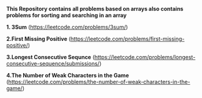**This Repository contains all problems based on arrays also contains problems for sorting and searching in an array**


**1. 3Sum**
(https://leetcode.com/problems/3sum/)

**2.First Missing Positive**
(https://leetcode.com/problems/first-missing-positive/)

**3.Longest Consecutive Sequnce**
(https://leetcode.com/problems/longest-consecutive-sequence/submissions/)

**4.The Number of Weak Characters in the Game**
(https://leetcode.com/problems/the-number-of-weak-characters-in-the-game/)
